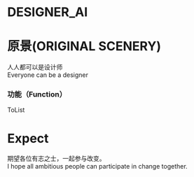 # DESIGNER_AI
# 原景(ORIGINAL SCENERY)
人人都可以是设计师  
Everyone can be a designer

### 功能（Function）
  ToList
  







# Expect
期望各位有志之士，一起参与改变。  
I hope all ambitious people can participate in change together.

